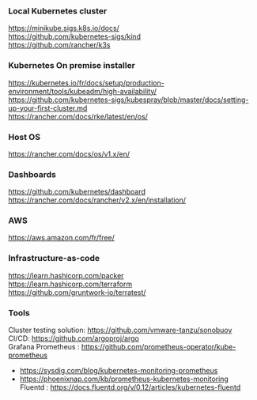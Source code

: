 ### Local Kubernetes cluster
https://minikube.sigs.k8s.io/docs/  
https://github.com/kubernetes-sigs/kind  
https://github.com/rancher/k3s  

### Kubernetes On premise installer
https://kubernetes.io/fr/docs/setup/production-environment/tools/kubeadm/high-availability/  
https://github.com/kubernetes-sigs/kubespray/blob/master/docs/setting-up-your-first-cluster.md  
https://rancher.com/docs/rke/latest/en/os/  

### Host OS
https://rancher.com/docs/os/v1.x/en/  

### Dashboards
https://github.com/kubernetes/dashboard  
https://rancher.com/docs/rancher/v2.x/en/installation/  

### AWS
https://aws.amazon.com/fr/free/  

### Infrastructure-as-code
https://learn.hashicorp.com/packer  
https://learn.hashicorp.com/terraform  
https://github.com/gruntwork-io/terratest/  

### Tools
Cluster testing solution: https://github.com/vmware-tanzu/sonobuoy  
CI/CD: https://github.com/argoproj/argo  
Grafana Prometheus : https://github.com/prometheus-operator/kube-prometheus  
- https://sysdig.com/blog/kubernetes-monitoring-prometheus  
- https://phoenixnap.com/kb/prometheus-kubernetes-monitoring  
Fluentd : https://docs.fluentd.org/v/0.12/articles/kubernetes-fluentd  
